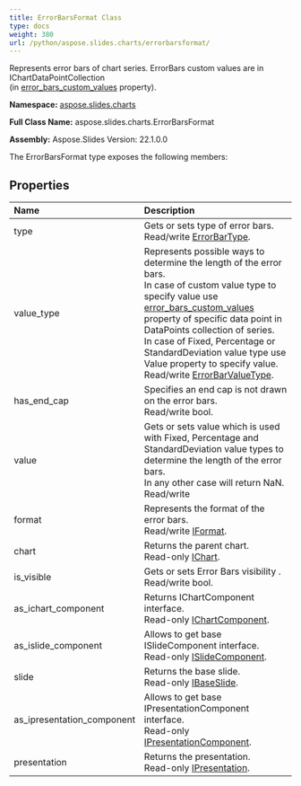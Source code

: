 ```yaml
---
title: ErrorBarsFormat Class
type: docs
weight: 380
url: /python/aspose.slides.charts/errorbarsformat/
---
```


Represents error bars of chart series. ErrorBars custom values are in IChartDataPointCollection<br/>            (in [error_bars_custom_values](/python/aspose.slides.charts/ichartdatapoint/) property).

**Namespace:** [aspose.slides.charts](/python/aspose.slides.charts/)

**Full Class Name:** aspose.slides.charts.ErrorBarsFormat

**Assembly:**  Aspose.Slides Version: 22.1.0.0

The ErrorBarsFormat type exposes the following members:
## **Properties**
|**Name**|**Description**|
| :- | :- |
|type|Gets or sets type of error bars. <br/>            Read/write [ErrorBarType](/python/aspose.slides.charts/errorbartype/).|
|value_type|Represents possible ways to determine the length of the error bars. <br/>            In case of custom value type to specify value use [error_bars_custom_values](/python/aspose.slides.charts/ichartdatapoint/) property of specific data point in DataPoints collection of series.<br/>            In case of Fixed, Percentage or StandardDeviation value type use Value property to specify value.  <br/>            Read/write [ErrorBarValueType](/python/aspose.slides.charts/errorbarvaluetype/).|
|has_end_cap|Specifies an end cap is not drawn on the error bars.<br/>            Read/write bool.|
|value|Gets or sets value which is used with Fixed, Percentage and StandardDeviation value types to determine the length of the error bars. <br/>            In any other case will return NaN.<br/>            Read/write|
|format|Represents the format of the error bars.<br/>            Read/write [IFormat](/python/aspose.slides.charts/iformat/).|
|chart|Returns the parent chart.<br/>            Read-only [IChart](/python/aspose.slides.charts/ichart/).|
|is_visible|Gets or sets Error Bars visibility .<br/>            Read/write bool.|
|as_ichart_component|Returns IChartComponent interface.<br/>            Read-only [IChartComponent](/python/aspose.slides.charts/ichartcomponent/).|
|as_islide_component|Allows to get base ISlideComponent interface.<br/>            Read-only [ISlideComponent](/python/aspose.slides/islidecomponent/).|
|slide|Returns the base slide.<br/>            Read-only [IBaseSlide](/python/aspose.slides/ibaseslide/).|
|as_ipresentation_component|Allows to get base IPresentationComponent interface.<br/>            Read-only [IPresentationComponent](/python/aspose.slides/ipresentationcomponent/).|
|presentation|Returns the presentation. <br/>            Read-only [IPresentation](/python/aspose.slides/ipresentation/).|
